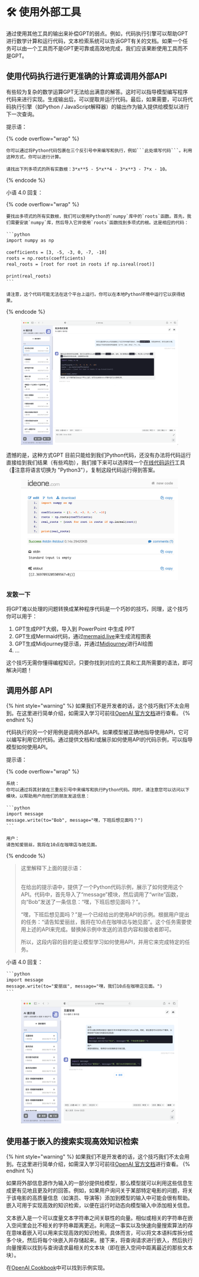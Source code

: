 # 🛠️ 使用外部工具

通过使用其他工具的输出来补偿GPT的弱点。例如，代码执行引擎可以帮助GPT进行数学计算和运行代码，文本检索系统可以告诉GPT有关的文档。如果一个任务可以由一个工具而不是GPT更可靠或高效地完成，我们应该果断使用工具而不是GPT。

## 使用代码执行进行更准确的计算或调用外部API

有些较为复杂的数学运算GPT无法给出满意的解答。这时可以指导模型编写程序代码来进行实现。生成输出后，可以提取并运行代码。最后，如果需要，可以将代码执行引擎（如Python / JavaScript解释器）的输出作为输入提供给模型以进行下一次查询。

提示语：

{% code overflow="wrap" %}
````
你可以通过将Python代码包裹在三个反引号中来编写和执行，例如```此处填写代码```。利用这种方式，你可以进行计算。

请找出下列多项式的所有实数根：3*x**5 - 5*x**4 - 3*x**3 - 7*x - 10。
````
{% endcode %}

小语 4.0 回复：

{% code overflow="wrap" %}
````
要找出多项式的所有实数根，我们可以使用Python的`numpy`库中的`roots`函数。首先，我们需要安装`numpy`库，然后导入它并使用`roots`函数找到多项式的根。这是相应的代码：

```python
import numpy as np

coefficients = [3, -5, -3, 0, -7, -10]
roots = np.roots(coefficients)
real_roots = [root for root in roots if np.isreal(root)]

print(real_roots)
```

请注意，这个代码可能无法在这个平台上运行。你可以在本地Python环境中运行它以获得结果。
````
{% endcode %}

<figure><img src="../.gitbook/assets/image (13).png" alt=""><figcaption></figcaption></figure>

遗憾的是，这种方式GPT 目前只能给到我们Python代码，还没有办法将代码运行直接给到我们结果（有些鸡肋），我们接下来可以选择找一个[在线代码运行](https://ideone.com/)工具（📢注意将语言切换为 "Python3"），复制这段代码运行得到答案。

<figure><img src="../.gitbook/assets/image (79).png" alt=""><figcaption></figcaption></figure>

### 发散一下

将GPT难以处理的问题转换成某种程序代码是一个巧妙的技巧，同理，这个技巧你可以用于：

1. GPT生成PPT大纲，导入到 PowerPoint 中生成 PPT
2. GPT生成Mermaid代码，通过[mermaid.live](https://mermaid.live/)来生成流程图表
3. GPT生成Midjourney提示语，并通过[Midjourney](https://www.midjourney.com/)进行AI绘图
4. ...

这个技巧无需你懂得编程知识，只要你找到对应的工具和工具所需要的语法，即可解决问题！

## 调用外部 API

{% hint style="warning" %}
如果我们不是开发者的话，这个技巧我们不太会用到。在这里进行简单介绍，如需深入学习可前往[OpenAI 官方文档](https://platform.openai.com/docs/guides/gpt-best-practices/tactic-use-code-execution-to-perform-more-accurate-calculations-or-call-external-apis)进行查看。
{% endhint %}

代码执行的另一个好用例是调用外部API。如果模型被正确地指导使用API，它可以编写利用它的代码。通过提供文档和/或展示如何使用API的代码示例，可以指导模型如何使用API。

提示语：

{% code overflow="wrap" %}
````
系统：
你可以通过将其封装在三重反引号中来编写和执行Python代码。同时，请注意您可以访问以下模块，以帮助用户向他们的朋友发送信息：

```python
import message
message.write(to="Bob", message="嘿，下班后想见面吗？")
```

用户：
请告知爱丽丝，我将在10点在咖啡店与她见面。
````
{% endcode %}

> 这里解释下上面的提示语：
>
> \
> 在给出的提示语中，提供了一个Python代码示例，展示了如何使用这个API。代码中，首先导入了“message”模块，然后调用了“write”函数，向“Bob”发送了一条信息：“嘿，下班后想见面吗？”。
>
> “嘿，下班后想见面吗？”是一个已经给出的使用API的示例。根据用户提出的任务：“请告知爱丽丝，我将在10点在咖啡店与她见面”。这个任务需要使用上述的API来完成。替换掉示例中发送的消息内容和接收者即可。
>
> 所以，这段内容的目的是让模型学习如何使用API，并用它来完成特定的任务。

小语 4.0 回复：

````
```python
import message
message.write(to="爱丽丝", message="嘿，我们10点在咖啡店见面。")
```
````

<figure><img src="../.gitbook/assets/image (33).png" alt=""><figcaption></figcaption></figure>

## **使用基于嵌入的搜索实现高效知识检索**

{% hint style="warning" %}
如果我们不是开发者的话，这个技巧我们不太会用到。在这里进行简单介绍，如需深入学习可前往[OpenAI 官方文档](https://platform.openai.com/docs/guides/gpt-best-practices/strategy-use-external-tools)进行查看。
{% endhint %}

如果将外部信息源作为输入的一部分提供给模型，那么模型就可以利用这些信息生成更有见地且更及时的回答。例如，如果用户询问关于某部特定电影的问题，将关于该电影的高质量信息（如演员、导演等）添加到模型的输入中可能会很有帮助。嵌入可用于实现高效的知识检索，以便在运行时动态向模型输入中添加相关信息。

文本嵌入是一个可以度量文本字符串之间关联性的向量。相似或相关的字符串在嵌入空间里会比不相关的字符串距离更近。利用这一事实以及快速向量搜索算法的存在意味着嵌入可以用来实现高效的知识检索。具体而言，可以将文本语料库拆分成多个块，然后将每个块嵌入并存储起来。接下来，将查询请求进行嵌入，然后执行向量搜索以找到与查询请求最相关的文本块（即在嵌入空间中距离最近的那些文本块）。

在[OpenAI Cookbook](https://github.com/openai/openai-cookbook/blob/main/examples/vector\_databases/Using\_vector\_databases\_for\_embeddings\_search.ipynb)中可以找到示例实现。
